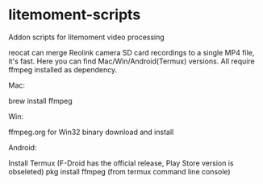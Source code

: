 # litemoment-scripts
 Addon scripts for litemoment video processing

reocat can merge Reolink camera SD card recordings to a single MP4 file, it's fast. Here you can find Mac/Win/Android(Termux) versions. All require ffmpeg installed as dependency.

Mac:

brew install ffmpeg

Win:

ffmpeg.org for Win32 binary download and install

Android:

Install Termux (F-Droid has the official release, Play Store version is obseleted)
pkg install ffmpeg (from termux command line console)
